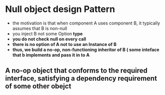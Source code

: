 # Null object design Pattern
* the motivation is that when component A uses component B, it typically assumes that B is non-null
* you inject B not some Option<B> type
* you do not check null on every call
* there is no option of A not to use an Instance of B
* thus, we build a no-op, non-functioning inheritor of B ( some inteface that b implements  and pass it in to A
## A no-op object that conforms to the required interface, satisfying a dependency requirement  of some other obejct
